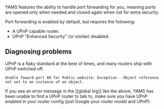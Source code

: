 YAMS features the ability to handle port forwarding for you, meaning ports are opened only when needed and closed again when not for extra security.

Port forwarding is enabled by default, but requires the following:
  * A UPnP capable router.
  * UPnP "Enhanced Security" (or similar) disabled.

## Diagnosing problems

UPnP is a flaky standard at the best of times, and many routers ship with UPnP switched off.

`Unable foward port 80 for Public website: Exception - Object reference not set to an instance of an object.`

If you see an error message in the [[global log]] like the above, YAMS has been unable to find a UPnP router to talk to, make sure you have UPnP enabled in your router config (just Google your router model and UPnP).
